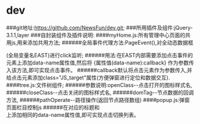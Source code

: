 # dev
###git地址:https://github.com/NewsFun/dev.git;
###所用插件及组件:jQuery-3.1.1,layer
###自封装组件及插件说明:
####myHome.js:所有管理中心页面的共用js,用来添加共用方法;
######全局事件代理方法:PageEvent(),对全动态数据框<div id="ui-layout-center">(全局变量名EAST)进行click监听;
######用法:在EAST内部需要添加点击事件的元素上添加data-name属性值,然后将 {属性值(data-name):callback} 作为参数传入该方法,即可实现点击事件。
######callback默认将点击元素作为参数传入,并给点击元素添加class="JS_target"属性(方便弹窗进行定位和数据交互).
####tree.js:文件树组件;
######参数说明:openClass--点击打开的图标样式名,
######closeClass--点击关闭的图标样式名,
######domTag--节点数据的回调方法,
######pathOperate--路径操作(返回节点路径数组)
####popup.js:弹窗页面栏目控制js
######在对应的标题<a>和<div class="pop_tab">上添加相同的data-name属性值,即可实现点击切换列表。
